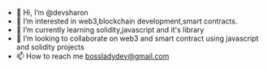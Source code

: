 - 👋 Hi, I’m @devsharon
- 👀 I’m interested in web3,blockchain development,smart contracts.
- 🌱 I’m currently learning solidity,javascript and it's library
- 💞️ I’m looking to collaborate on web3 and smart contract using javascript and solidity projects
- 📫 How to reach me bossladydev@gmail.com
